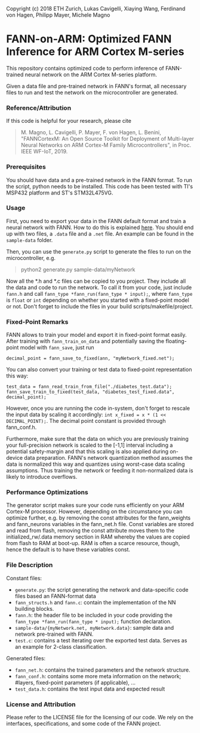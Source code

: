 ﻿﻿﻿﻿﻿﻿﻿﻿﻿﻿﻿﻿﻿﻿﻿﻿﻿﻿﻿﻿Copyright (c) 2018 ETH Zurich, Lukas Cavigelli, Xiaying Wang, Ferdinand von Hagen, Philipp Mayer, Michele Magno# FANN-on-ARM: Optimized FANN Inference for ARM Cortex M-seriesThis repository contains optimized code to perform inference of FANN-trained neural network on the ARM Cortex M-series platform.  Given a data file and pre-trained network in FANN's format, all necessary files to run and test the network on the microcontroller are generated. ### Reference/AttributionIf this code is helpful for your research, please cite > M. Magno, L. Cavigelli, P. Mayer, F. von Hagen, L. Benini, "FANNCortexM: An Open Source Toolkit for Deployment of Multi-layer Neural Networks on ARM Cortex-M Family Microcontrollers", in Proc. IEEE WF-IoT, 2019.### PrerequisitesYou should have data and a pre-trained network in the FANN format. To run the script, python needs to be installed. This code has been tested with TI's MSP432 platform and ST's STM32L475VG.### UsageFirst, you need to export your data in the FANN default formatand train a neural network with FANN. How to do this is explained [here](http://leenissen.dk/fann/html/files2/gettingstarted-txt.html).You should end up with two files, a `.data` file and a `.net` file. An example can be found in the `sample-data` folder.Then, you can use the `generate.py` script to generate the files to run on the microcontroller, e.g. > python2 generate.py sample-data/myNetworkNow all the *.h and *.c files can be copied to you project. They include all the data and code to run the network. To call it from your code, just include `fann.h` and call `fann_type *fann_run(fann_type * input);`, where`fann_type` is `float` or `int` depending on whether you startedwith a fixed-point model or not. Don't forget to include the files in your build scripts/makefile/project.### Fixed-Point RemarksFANN allows to train your model and export it in fixed-point format easily. After training with `fann_train_on_data` and potentially saving the floating-point model with `fann_save`, just run```decimal_point = fann_save_to_fixed(ann, "myNetwork_fixed.net");```You can also convert your training or test data to fixed-point representation this way: ```test_data = fann_read_train_from_file("./diabetes_test.data");fann_save_train_to_fixed(test_data, "diabetes_test_fixed.data", decimal_point);```However, once you are running the code in-system, don't forget to rescale the inputdata by scaling it accordingly: `int x_fixed = x * (1 << DECIMAL_POINT);`. The decimal point constant is provided through fann\_conf.h. Furthermore, make sure that the data on which you are previously training your full-precision network is scaled to the [-1,1] interval including a potential safety-margin and that this scaling is also applied during on-device data preparation. FANN's network quantization method assumes the data is normalized this way and quantizes using worst-case data scaling assumptions. Thus training the network or feeding it non-normalized data is likely to introduce overflows. ### Performance OptimizationsThe generator script makes sure your code runs efficiently on your ARM Cortex-M processor. However, depending on the circumstance you can optimize further, e.g. by removing the const attributes for the fann\_weights and fann\_neurons variables in the fann\_net.h file. Const variables are stored and read from flash, removing the const attribute moves them to the initialized\_rw/.data memory section in RAM whereby the values are copied from flash to RAM at boot-up. RAM is often a scarce resource, though, hence the default is to have these variables const. ### File DescriptionConstant files:- `generate.py`: the script generating the network and data-specific code files based an FANN-format data- `fann_structs.h` and `fann.c`: contain the implementation of the NN building blocks.- `fann.h`: the header file to be included in your code providing the `fann_type *fann_run(fann_type * input);` function declaration. - `sample-data/{myNetwork.net, myNetwork.data}`: sample data and network pre-trained with FANN. - `test.c`: contains a test iterating over the exported test data. Serves as an example for 2-class classification. Generated files:- `fann_net.h`: contains the trained parameters and the network structure. - `fann_conf.h`: contains some more meta information on the network; #layers, fixed-point parameters (if applicable), ...- `test_data.h`: contains the test input data and expected result### License and AttributionPlease refer to the LICENSE file for the licensing of our code. We rely on the interfaces, specifications, and some code of the FANN project. 